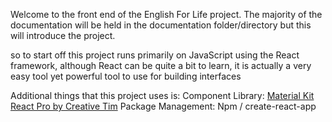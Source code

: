 Welcome to the front end of the English For Life project. The majority of the documentation will be held in the documentation folder/directory
but this will introduce the project.

so to start off this project runs primarily on JavaScript using the React framework, although React can be quite a bit to learn, it is actually a very easy tool yet powerful tool to use for building interfaces

Additional things that this project uses is:
    Component Library: [Material Kit React Pro by Creative Tim](https://www.creative-tim.com/product/material-kit-pro-react)
    Package Management: Npm / create-react-app
